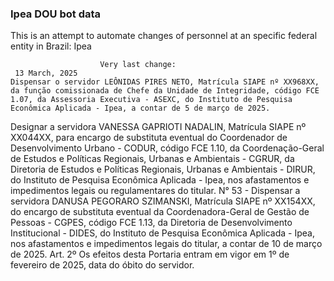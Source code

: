  ### Ipea DOU bot data
 This is an attempt to automate changes of personnel at an specific federal entity in Brazil: Ipea
 
                        Very last change: 
 	 13 March, 2025
	Dispensar o servidor LEÔNIDAS PIRES NETO, Matrícula SIAPE nº XX968XX, da função comissionada de Chefe da Unidade de Integridade, código FCE 1.07, da Assessoria Executiva - ASEXC, do Instituto de Pesquisa Econômica Aplicada - Ipea, a contar de 5 de março de 2025.
Designar a servidora VANESSA GAPRIOTI NADALIN, Matrícula SIAPE nº XX044XX, para encargo de substituta eventual do Coordenador de Desenvolvimento Urbano - CODUR, código FCE 1.10, da Coordenação-Geral de Estudos e Políticas Regionais, Urbanas e Ambientais - CGRUR, da Diretoria de Estudos e Políticas Regionais, Urbanas e Ambientais - DIRUR, do Instituto de Pesquisa Econômica Aplicada - Ipea, nos afastamentos e impedimentos legais ou regulamentares do titular.
N° 53 - Dispensar a servidora DANUSA PEGORARO SZIMANSKI, Matrícula SIAPE nº XX154XX, do encargo de substituta eventual da Coordenadora-Geral de Gestão de Pessoas - CGPES, código FCE 1.13, da Diretoria de Desenvolvimento Institucional - DIDES, do Instituto de Pesquisa Econômica Aplicada - Ipea, nos afastamentos e impedimentos legais do titular, a contar de 10 de março de 2025.
Art. 2º Os efeitos desta Portaria entram em vigor em 1º de fevereiro de 2025, data do óbito do servidor.
